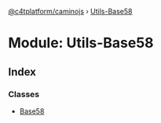 [@c4tplatform/caminojs](../api.md) › [Utils-Base58](utils_base58.md)

# Module: Utils-Base58

## Index

### Classes

* [Base58](../classes/utils_base58.base58.md)
